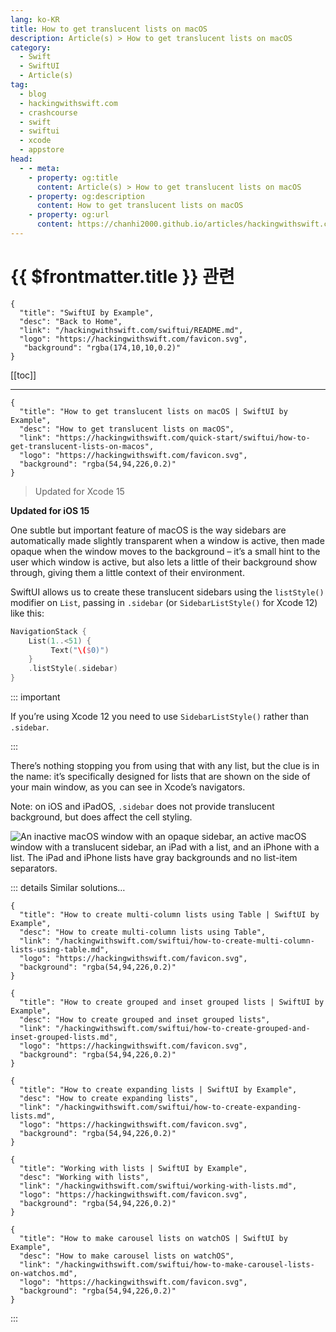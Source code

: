 ```yaml
---
lang: ko-KR
title: How to get translucent lists on macOS
description: Article(s) > How to get translucent lists on macOS
category:
  - Swift
  - SwiftUI
  - Article(s)
tag: 
  - blog
  - hackingwithswift.com
  - crashcourse
  - swift
  - swiftui
  - xcode
  - appstore
head:
  - - meta:
    - property: og:title
      content: Article(s) > How to get translucent lists on macOS
    - property: og:description
      content: How to get translucent lists on macOS
    - property: og:url
      content: https://chanhi2000.github.io/articles/hackingwithswift.com/swiftui/how-to-get-translucent-lists-on-macos.html
---
```


# {{ $frontmatter.title }} 관련

```component VPCard
{
  "title": "SwiftUI by Example",
  "desc": "Back to Home",
  "link": "/hackingwithswift.com/swiftui/README.md",
  "logo": "https://hackingwithswift.com/favicon.svg",
   "background": "rgba(174,10,10,0.2)"
}
```

[[toc]]

---

```component VPCard
{
  "title": "How to get translucent lists on macOS | SwiftUI by Example",
  "desc": "How to get translucent lists on macOS",
  "link": "https://hackingwithswift.com/quick-start/swiftui/how-to-get-translucent-lists-on-macos",
  "logo": "https://hackingwithswift.com/favicon.svg",
  "background": "rgba(54,94,226,0.2)"
}
```

> Updated for Xcode 15

**Updated for iOS 15**

One subtle but important feature of macOS is the way sidebars are automatically made slightly transparent when a window is active, then made opaque when the window moves to the background – it’s a small hint to the user which window is active, but also lets a little of their background show through, giving them a little context of their environment.

SwiftUI allows us to create these translucent sidebars using the `listStyle()` modifier on `List`, passing in `.sidebar` (or `SidebarListStyle()` for Xcode 12) like this:

```swift
NavigationStack {
    List(1..<51) {
         Text("\($0)")
    }
    .listStyle(.sidebar)
}
```

::: important

If you’re using Xcode 12 you need to use `SidebarListStyle()` rather than `.sidebar`.

:::

There’s nothing stopping you from using that with any list, but the clue is in the name: it’s specifically designed for lists that are shown on the side of your main window, as you can see in Xcode’s navigators.

Note: on iOS and iPadOS, `.sidebar` does not provide translucent background, but does affect the cell styling.

![An inactive macOS window with an opaque sidebar, an active macOS window with a translucent sidebar, an iPad with a list, and an iPhone with a list. The iPad and iPhone lists have gray backgrounds and no list-item separators.](https://hackingwithswift.com/img/books/quick-start/swiftui/how-to-get-translucent-lists-on-macos-1~dark@2x.png)

::: details Similar solutions…

```component VPCard
{
  "title": "How to create multi-column lists using Table | SwiftUI by Example",
  "desc": "How to create multi-column lists using Table",
  "link": "/hackingwithswift.com/swiftui/how-to-create-multi-column-lists-using-table.md",
  "logo": "https://hackingwithswift.com/favicon.svg",
  "background": "rgba(54,94,226,0.2)"
}
```

```component VPCard
{
  "title": "How to create grouped and inset grouped lists | SwiftUI by Example",
  "desc": "How to create grouped and inset grouped lists",
  "link": "/hackingwithswift.com/swiftui/how-to-create-grouped-and-inset-grouped-lists.md",
  "logo": "https://hackingwithswift.com/favicon.svg",
  "background": "rgba(54,94,226,0.2)"
}
```

```component VPCard
{
  "title": "How to create expanding lists | SwiftUI by Example",
  "desc": "How to create expanding lists",
  "link": "/hackingwithswift.com/swiftui/how-to-create-expanding-lists.md",
  "logo": "https://hackingwithswift.com/favicon.svg",
  "background": "rgba(54,94,226,0.2)"
}
```

```component VPCard
{
  "title": "Working with lists | SwiftUI by Example",
  "desc": "Working with lists",
  "link": "/hackingwithswift.com/swiftui/working-with-lists.md",
  "logo": "https://hackingwithswift.com/favicon.svg",
  "background": "rgba(54,94,226,0.2)"
}
```

```component VPCard
{
  "title": "How to make carousel lists on watchOS | SwiftUI by Example",
  "desc": "How to make carousel lists on watchOS",
  "link": "/hackingwithswift.com/swiftui/how-to-make-carousel-lists-on-watchos.md",
  "logo": "https://hackingwithswift.com/favicon.svg",
  "background": "rgba(54,94,226,0.2)"
}
```

:::

